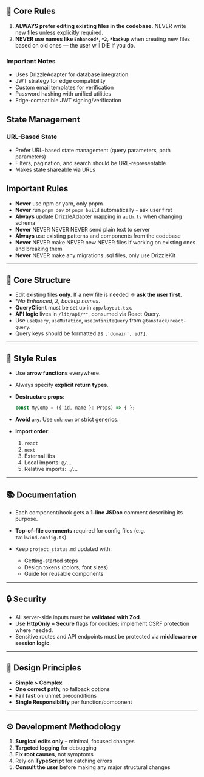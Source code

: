 ## 🚫 Core Rules

1. **ALWAYS prefer editing existing files in the codebase.**
   NEVER write new files unless explicitly required.
2. **NEVER use names like `Enhanced*`, `*2`, `*backup`** when creating new files based on old ones — the user will DIE if you do.
### Important Notes
- Uses DrizzleAdapter for database integration
- JWT strategy for edge compatibility
- Custom email templates for verification
- Password hashing with unified utilities
- Edge-compatible JWT signing/verification
## State Management

### URL-Based State
- Prefer URL-based state management (query parameters, path parameters)
- Filters, pagination, and search should be URL-representable
- Makes state shareable via URLs

## Important Rules

- **Never** use npm or yarn, only pnpm
- **Never** run `pnpm dev` or `pnpm build` automatically - ask user first
- **Always** update DrizzleAdapter mapping in `auth.ts` when changing schema
- **Never** NEVER NEVER NEVER send plain text to server
- **Always** use existing patterns and components from the codebase
- **Never** NEVER make NEVER new NEVER files if working on existing ones and breaking them
- **Never** NEVER make any migrations .sql files, only use DrizzleKit

---

## 🧩 Core Structure

* Edit existing files **only**. If a new file is needed → **ask the user first.**
* \**No Enhanced*, *2, *backup names**.
* **QueryClient** must be set up in `app/layout.tsx`.
* **API logic** lives in `/lib/api/**`, consumed via React Query.
* Use `useQuery`, `useMutation`, `useInfiniteQuery` from `@tanstack/react-query`.
* Query keys should be formatted as `['domain', id?]`.

---

## 🎨 Style Rules

* Use **arrow functions** everywhere.
* Always specify **explicit return types**.
* **Destructure props**:

  ```ts
  const MyComp = ({ id, name }: Props) => { };
  ```
* **Avoid `any`**. Use `unknown` or strict generics.
* **Import order**:

  1. `react`
  2. `next`
  3. External libs
  4. Local imports: `@/`…
  5. Relative imports: `./`…

---

## 📚 Documentation

* Each component/hook gets a **1-line JSDoc** comment describing its purpose.
* **Top-of-file comments** required for config files (e.g. `tailwind.config.ts`).
* Keep `project_status.md` updated with:

  * Getting-started steps
  * Design tokens (colors, font sizes)
  * Guide for reusable components

---

## 🔒 Security

* All server-side inputs must be **validated with Zod**.
* Use **HttpOnly + Secure** flags for cookies; implement CSRF protection where needed.
* Sensitive routes and API endpoints must be protected via **middleware or session logic**.

---

## 🔭 Design Principles

* **Simple > Complex**
* **One correct path**; no fallback options
* **Fail fast** on unmet preconditions
* **Single Responsibility** per function/component

---

## ⚙️ Development Methodology

1. **Surgical edits only** – minimal, focused changes
2. **Targeted logging** for debugging
3. **Fix root causes**, not symptoms
4. Rely on **TypeScript** for catching errors
5. **Consult the user** before making any major structural changes
